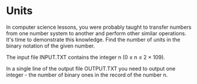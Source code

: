 # Units

In computer science lessons, you were probably taught to transfer numbers from one number system to another and perform other similar operations. It&#39;s time to demonstrate this knowledge. Find the number of units in the binary notation of the given number.

The input file INPUT.TXT contains the integer n (0 ≤ n ≤ 2 × 109).

In a single line of the output file OUTPUT.TXT you need to output one integer - the number of binary ones in the record of the number n.
